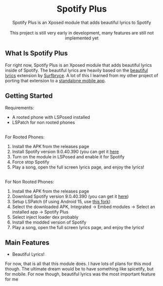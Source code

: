 <div align="center">
  
# Spotify Plus
Spotify Plus is an Xposed module that adds beautiful lyrics to Spotify<br/><br/>
This project is still very early in development, many features are still not implemented yet
</div>

## What Is Spotify Plus
For right now, Spotify Plus is an Xposed module that adds beautiful lyrics inside of Spotify. The beautiful lyrics are heavily based on the [beautiful lyrics](https://github.com/surfbryce/beautiful-lyrics) extension by [Surfbryce](https://github.com/surfbryce). A lot of this I learned from my other project of porting that extension to a [standalone mobile app](https://github.com/LeNerd46/beautiful-lyrics-mobile).

## Getting Started
Requirements:
* A rooted phone with LSPosed installed
* LSPatch for non rooted phones
<br/><br/>


For Rooted Phones:
1. Install the APK from the releases page
2. Install Spotify version 9.0.40.390 (you can get it [here](https://spotify.en.uptodown.com/android/download/1078270344)
3. Turn on the module in LSPosed and enable it for Spotify
4. Force stop Spotify
5. Play a song, open the full screen lyrics page, and enjoy the lyrics!
<br/><br/>

For Non Rooted Phones:
1. Install the APK from the releases page
2. Download Spotify version 9.0.40.390 (you can get it [here](https://spotify.en.uptodown.com/android/download/1078270344))
3. Setup LSPatch (if using Android 15, use [this fork](https://github.com/JingMatrix/LSPatch))
4. Select the downloaded APK, Integrated -> Embed modules -> Select an installed app -> Spotify Plus
5. Select inject loader dex probably
6. Install the modded version of Spotify
7. Play a song, open the full screen lyrics page, and enjoy the lyrics!

## Main Features
* Beautiful Lyrics!

For now, that is all that this module does. I have lots of plans for this mod though. The ultimate dream would be to have something like spicetify, but for mobile. For now though, beautiful lyrics was the most important feature for me
